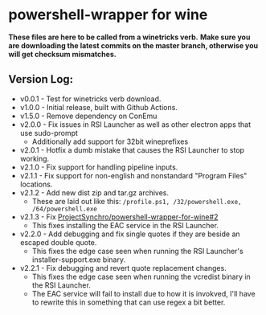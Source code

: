 # powershell-wrapper for wine

**These files are here to be called from a winetricks verb.**
**Make sure you are downloading the latest commits on the master branch, otherwise you will get checksum mismatches.**

## Version Log:
- v0.0.1 - Test for winetricks verb download.
- v1.0.0 - Initial release, built with Github Actions.
- v1.5.0 - Remove dependency on ConEmu
- v2.0.0 - Fix issues in RSI Launcher as well as other electron apps that use sudo-prompt
   - Additionally add support for 32bit wineprefixes
- v2.0.1 - Hotfix a dumb mistake that causes the RSI Launcher to stop working.
- v2.1.0 - Fix support for handling pipeline inputs.
- v2.1.1 - Fix support for non-english and nonstandard "Program Files" locations.
- v2.1.2 - Add new dist zip and tar.gz archives.
   - These are laid out like this: `/profile.ps1, /32/powershell.exe, /64/powershell.exe`
- v2.1.3 - Fix [ProjectSynchro/powershell-wrapper-for-wine#2](https://github.com/ProjectSynchro/powershell-wrapper-for-wine/issues/2)
   - This fixes installing the EAC service in the RSI Launcher.
- v2.2.0 - Add debugging and fix single quotes if they are beside an escaped double quote.
   - This fixes the edge case seen when running the RSI Launcher's installer-support.exe binary.
- v2.2.1 - Fix debugging and revert quote replacement changes.
   - This fixes the edge case seen when running the vcredist binary in the RSI Launcher.
   - The EAC service will fail to install due to how it is invokved, I'll have to rewrite this in something that can use regex a bit better.